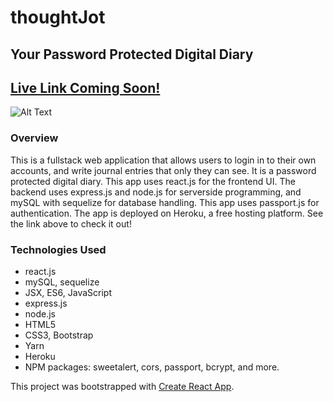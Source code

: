 # thoughtJot
## Your Password Protected Digital Diary  

## [Live Link Coming Soon!](https:www.google.com)

![Alt Text](https://media.giphy.com/media/lzo6kkN469WuXr8Nqv/giphy.gif)

### Overview
This is a fullstack web application that allows users to login in to their own accounts, and write journal entries that only they can see. It is a password protected digital diary. This app uses react.js for the frontend UI. The backend uses express.js and node.js for serverside programming, and mySQL with sequelize for database handling. This app uses passport.js for authentication. The app is deployed on Heroku, a free hosting platform. See the link above to check it out!

### Technologies Used
- react.js
- mySQL, sequelize 
- JSX, ES6, JavaScript
- express.js
- node.js
- HTML5
- CSS3, Bootstrap
- Yarn 
- Heroku 
- NPM packages: sweetalert, cors, passport, bcrypt, and more. 



This project was bootstrapped with [Create React App](https://github.com/facebookincubator/create-react-app).